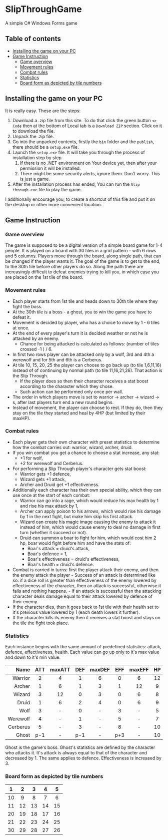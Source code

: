 # SlipThroughGame

A simple C# Windows Forms game

## Table of contents

- [Installing the game on your PC](#installing-the-game-on-your-pc)
- [Game Instruction](#game-instruction)
    - [Game overview](#game-overview)
	- [Movement rules](#movement-rules)
	- [Combat rules](#combat-rules)
	- [Statistics](#statistics)
	- [Board form as depicted by tile numbers](#board-form-as-depicted-by-tile-numbers)

## Installing the game on your PC

It is really easy. These are the steps:

1. Download a .zip file from this site. To do that click the green button `<> Code` then at the bottom of Local tab is a `Download ZIP` section. Click on it to download the file.
2. Unpack the .zip file.
3. Go into the unpacked contents, firstly the `bin` folder and the `publish`, there should be a `setup.exe` file.
4. Launch the `setup.exe` file. It will take you through the process of installation step by step.
	1. If there is no .NET environment on Your device yet, then after your permission it will be installed.
	2. There might be some security alerts, ignore them. Don't worry. This is just a game.
5. After the installation process has ended, You can run the `Slip through.exe` file to play the game.

I additionally encourage you, to create a shortcut of this file and put it on the desktop or other more convenient location.

## Game Instruction

### Game overview

The game is supposed to be a digital version of a simple board game for 1-4 people.
It is played on a board with 30 tiles in a grid pattern - with 6 rows and 5 columns.
Players move through the board, along single path, that can be changed if the player wants it.
The goal of the game is to get to the end, to the 30th tile before other players do so.
Along the path there are increasingly difficult to defeat enemies trying to kill you, in which case you are placed on the 1st tile of the board.

### Movement rules

- Each player starts from 1st tile and heads down to 30th tile where they fight the boss.
- At the 30th tile is a boss - a ghost, you to win the game you have to defeat it.
- Movement is decided by player, who has a choice to move by 1 - 6 tiles at once.
- At the end of every player's turn it is decided weather or not he is attacked by an enemy.
	- Chance for being attacked is calculated as follows: (number of tiles crossed -1 ) / 6.
- In first two rows player can be attacked only by a wolf, 3rd and 4th a werewolf and for 5th and 6th is a Cerberus.
- At tile 10, 15, 20, 25 the player can choose to go back up (to tile 1,6,11,16) instead of of continuing by normal path (to tile 11,16,21,26). That action is the Slip Through.
	- If the player does so then their character receives a stat boost according to the character which they chose.
	- Such action can be performed only once per wall.
- The order in which players move is set to warrior -> archer -> wizard -> s, after last players turn end a new round begins.
- Instead of movement, the player can choose to rest. If they do, then they stay on the tile they started and heal by 4HP (but limited by their maxHP).

### Combat rules

- Each player gets their own character with preset statistics to determine how the combat carries out: warrior, wizard, archer, druid.
- If you win combat you get a chance to choose a stat increase, any stat:
	- +1 for wolf,
	- +2 for werewolf and Cerberus.
- For performing a Slip Through player's character gets stat boost:
	- Warrior gets +1 defence,
	- Wizard gets +1 attack,
	- Archer and Druid get +1 effectiveness.
- Additionally each character has their own special ability, which they can use once at the start of each combat:
	- Warrior can go into a rage, which would reduce his max health by 1 and rise his max attack by 1,
	- Archer can apply poison to his arrows, which would rise his damage by 1 in the next fight, but make him skip his first attack.
	- Wizard can create his magic image causing the enemy to attack it instead of him, which would cause enemy to deal no damage in first turn (whether it succeed or not).
	- Druid can summon a boar to fight for him, which would cost him 2 hp, boar would fight before him and have the stats of:
		- Boar's attack = druid's attack,
		- Boar's defence = 1,
		- Boar's effectiveness = druid's effectiveness,
		- Boar's health = druid's defence.
- Combat is carried in turns: first the player attack their enemy, and then the enemy attack the player
	  - Success of an attack is determined like so: if a dice roll is greater than effectiveness of the enemy lowered by effectiveness of the character, then an attack is successful, otherwise it fails and nothing happens.
	  - If an attack is successful then the attacking character deals damage equal to their attack lowered by defence of their enemy.
- If the character dies, then it goes back to 1st tile with their health set to it's previous value lowered by 1 (each death lowers it further).
- If the character kills its enemy then it receives a stat boost and stays on the tile the fight took place.

### Statistics

Each instance begins with the same amount of predefined statistics: attack, defence, effectiveness, health. Each value can go up only to it's max value and down to it's min value.

|Name      |ATT  |maxATT|DEF  |maxDEF|EFF  |maxEFF|HP   |minHp|
|---------:|:---:|:----:|:---:|:----:|:---:|:----:|:---:|:---:|
|Warrior   |2    |4     |1    |6     |0    |6     |12   |7    |
|Archer    |1    |6     |1    |3     |1    |12    |9    |5    |
|Wizard    |3    |12    |0    |3     |0    |6     |8    |4    |
|Druid     |1    |6     |2    |4     |0    |6     |9    |6    |
|Wolf      |3    |-     |0    |-     |3    |-     |5    |-    |
|Werewolf  |4    |-     |1    |-     |5    |-     |7    |-    |
|Cerberus  |5    |-     |3    |-     |8    |-     |10   |-    |
|Ghost     |p-1  |-     |p-1  |-     |p+3  |-     |10   |-    |

Ghost is the game's boss. Ghost's statistics are defined by the character who attacks it. It's attack is always equal to that of the character and decreased by 1. The same applies to defence. Effectiveness is increased by 3.

### Board form as depicted by tile numbers

| 1   | 2   | 3   | 4   | 5   |
|:---:|:---:|:---:|:---:|:---:|
| 10  | 9   | 8   | 7   | 6   |
| 11  | 12  | 13  | 14  | 15  |
| 20  | 19  | 18  | 17  | 16  |
| 21  | 22  | 23  | 24  | 25  |
| 30  | 29  | 28  | 27  | 26  |


